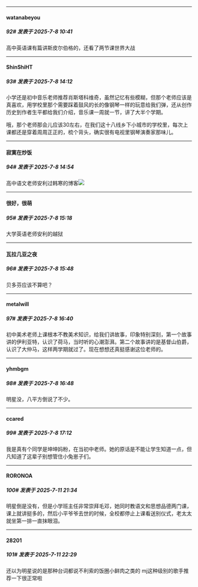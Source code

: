 ﻿
*****

####  watanabeyou  
##### 92#       发表于 2025-7-8 10:41

高中英语课有篇讲斯皮尔伯格的，还看了两节课世界大战

*****

####  ShinShiHT  
##### 93#       发表于 2025-7-8 14:12

小学还是初中音乐老师推荐肖斯塔科维奇，虽然记忆有些模糊，但那个老师应该是真喜欢，用学校里那个需要踩着鼓风的长的像钢琴一样的玩意给我们弹，还从创作历史到作者生平都给我们介绍，音乐课一周就一节，讲了大半个学期。

哦，那个老师那会儿应该30左右，在我们这十八线乡下小城市的学校里，每次上课都还是穿着周周正正的，梳个背头，确实很有电视里钢琴演奏家那味儿。

*****

####  寂寞在炒饭  
##### 94#       发表于 2025-7-8 14:54

高中语文老师安利过韩寒的博客<img src="https://static.stage1st.com/image/smiley/face2017/034.png" referrerpolicy="no-referrer">

*****

####  很好，很萌  
##### 95#       发表于 2025-7-8 15:18

大学英语老师安利的越狱

*****

####  瓦拉几亚之夜  
##### 96#       发表于 2025-7-8 15:48

贝多芬应该不算吧？

*****

####  metalwill  
##### 97#       发表于 2025-7-8 16:40

初中美术老师上课根本不教美术知识，给我们讲故事，印象特别深刻，第一个故事讲的伊利亚特，认识了荷马，当时听的心潮澎湃。第二个故事讲的是基督山伯爵，认识了大仲马，这样两学期就过了。现在想想还真挺感谢这位老师的。

*****

####  yhmbgm  
##### 98#       发表于 2025-7-8 16:48

明星没，八平方倒说了不少。

*****

####  ccared  
##### 99#       发表于 2025-7-8 17:12

我是真有个同学是坤坤妈粉，在当初中老师。她的原话是不能让学生知道一点，但凡知道了这辈子别想管住小兔崽子们。

*****

####  RORONOA  
##### 100#       发表于 2025-7-11 21:34

明星倒是没有，但是小学班主任非常崇拜毛邓，她同时教语文和思想品德两门课，课上就讲挺多的，然后小平爷爷去世的时候，全校都停止上课看送别仪式，老太太就坐第一排一直抹眼泪。


*****

####  28201  
##### 101#       发表于 2025-7-11 22:29

还以为明星说的是那种台词都说不利索的饭圈小鲜肉之类的
mj这种级别的歌手推荐一下很正常啦

